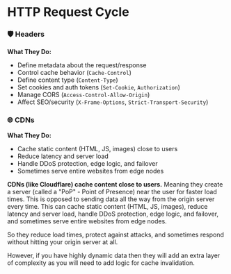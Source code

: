# HTTP Request Cycle

### 🛡️ **Headers**

**What They Do:**

- Define metadata about the request/response
- Control cache behavior (`Cache-Control`)
- Define content type (`Content-Type`)
- Set cookies and auth tokens (`Set-Cookie`, `Authorization`)
- Manage CORS (`Access-Control-Allow-Origin`)
- Affect SEO/security (`X-Frame-Options`, `Strict-Transport-Security`)

### 🌐 **CDNs**

**What They Do:**

- Cache static content (HTML, JS, images) close to users
- Reduce latency and server load
- Handle DDoS protection, edge logic, and failover
- Sometimes serve entire websites from edge nodes

**CDNs (like Cloudflare) cache content close to users.** Meaning they create a server (called a "PoP" - Point of Presence) near the user for faster load times. This is opposed to sending data all the way from the origin server every time. This can cache static content (HTML, JS, images), reduce latency and server load, handle DDoS protection, edge logic, and failover, and sometimes serve entire websites from edge nodes.

So they reduce load times, protect against attacks, and sometimes respond without hitting your origin server at all.

However, if you have highly dynamic data then they will add an extra layer of complexity as you will need to add logic for cache invalidation.